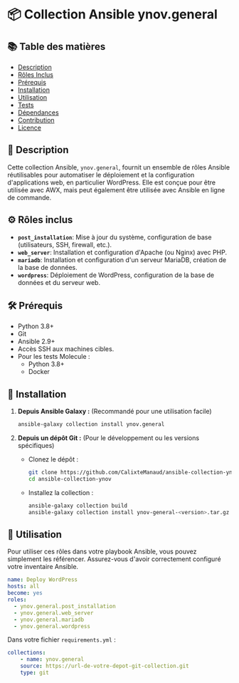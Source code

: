 # 📦 Collection Ansible ynov.general

## 📚 Table des matières

- [Description](#-description)
- [Rôles Inclus](#-rôles-inclus)
- [Prérequis](#-prérequis)
- [Installation](#-installation)
- [Utilisation](#-utilisation)
- [Tests](#-tests)
- [Dépendances](#-dépendances)
- [Contribution](#-contribution)
- [Licence](#-licence)

## 📖 Description

Cette collection Ansible, `ynov.general`, fournit un ensemble de rôles Ansible réutilisables pour automatiser le déploiement et la configuration d'applications web, en particulier WordPress. Elle est conçue pour être utilisée avec AWX, mais peut également être utilisée avec Ansible en ligne de commande.

## ⚙️ Rôles inclus

- **`post_installation`**: Mise à jour du système, configuration de base (utilisateurs, SSH, firewall, etc.).
- **`web_server`**: Installation et configuration d'Apache (ou Nginx) avec PHP.
- **`mariadb`**: Installation et configuration d'un serveur MariaDB, création de la base de données.
- **`wordpress`**: Déploiement de WordPress, configuration de la base de données et du serveur web.

## 🛠️ Prérequis

- Python 3.8+
- Git
- Ansible 2.9+
- Accès SSH aux machines cibles.
- Pour les tests Molecule :
  - Python 3.8+
  - Docker

## 💾 Installation

1.  **Depuis Ansible Galaxy :** (Recommandé pour une utilisation facile)

    ```bash
    ansible-galaxy collection install ynov.general
    ```

2.  **Depuis un dépôt Git :** (Pour le développement ou les versions spécifiques)

    - Clonez le dépôt :

      ```bash
      git clone https://github.com/CalixteManaud/ansible-collection-ynov
      cd ansible-collection-ynov
      ```

    - Installez la collection :

      ```bash
      ansible-galaxy collection build
      ansible-galaxy collection install ynov-general-<version>.tar.gz
      ```

## 🚀 Utilisation

Pour utiliser ces rôles dans votre playbook Ansible, vous pouvez simplement les référencer. Assurez-vous d'avoir correctement configuré votre inventaire Ansible.

```yml
name: Deploy WordPress
hosts: all
become: yes
roles:
  - ynov.general.post_installation
  - ynov.general.web_server
  - ynov.general.mariadb
  - ynov.general.wordpress
```

Dans votre fichier `requirements.yml` :

```yml
collections:
    - name: ynov.general
    source: https://url-de-votre-depot-git-collection.git
    type: git
```
